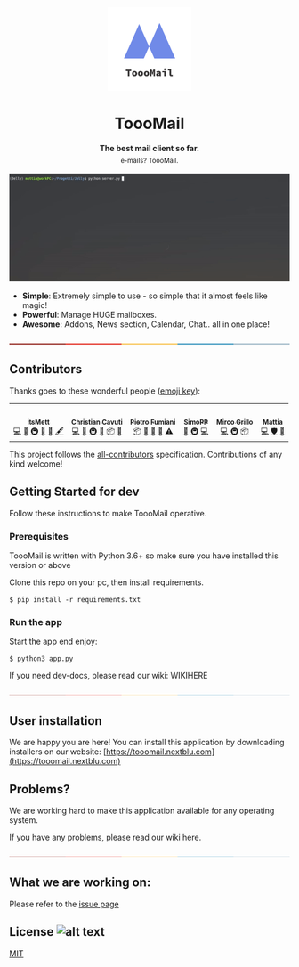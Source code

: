 <p align="center">
  <img src="https://raw.githubusercontent.com/MattiaFailla/ToooMail/master/docs/images/logos/logo_transparent.png" alt="Logo" width="150" height="150" />
</p>
<h1 align="center">ToooMail</h1>
<p align="center">
  <b>The best mail client so far.</b>
  <br>
  <sub>e-mails? ToooMail.<sub>
</p>


<p align="center">
  <img src="https://raw.githubusercontent.com/MattiaFailla/Jelly/master/docs/img/jellyserver.gif" alt="Demo-server" width="800" />
</p>

* **Simple**: Extremely simple to use - so simple that it almost feels like magic!
* **Powerful**: Manage HUGE mailboxes.
* **Awesome**: Addons, News section, Calendar, Chat.. all in one place!

[![-----------------------------------------------------](https://raw.githubusercontent.com/MattiaFailla/Jelly/master/docs/img/colored.png)](#getting-started)


## Contributors

Thanks goes to these wonderful people ([emoji key](https://allcontributors.org/docs/en/emoji-key)):

<!-- ALL-CONTRIBUTORS-LIST:START - Do not remove or modify this section -->
<!-- prettier-ignore-start -->
<!-- markdownlint-disable -->
<table>
  <tr>
    <td align="center"><a href="https://github.com/MattiaFailla"><img src="https://avatars3.githubusercontent.com/u/11872425?v=4" width="100px;" alt=""/><br /><sub><b>itsMett</b></sub></a><br /><a href="https://github.com/MattiaFailla/ToooMail/commits?author=MattiaFailla" title="Code">💻</a> <a href="#ideas-MattiaFailla" title="Ideas, Planning, & Feedback">🤔</a> <a href="#infra-MattiaFailla" title="Infrastructure (Hosting, Build-Tools, etc)">🚇</a> <a href="#maintenance-MattiaFailla" title="Maintenance">🚧</a> <a href="#design-MattiaFailla" title="Design">🎨</a> <a href="#content-MattiaFailla" title="Content">🖋</a></td>
    <td align="center"><a href="https://github.com/Kavuti"><img src="https://avatars0.githubusercontent.com/u/38943854?v=4" width="100px;" alt=""/><br /><sub><b>Christian Cavuti</b></sub></a><br /><a href="https://github.com/MattiaFailla/ToooMail/commits?author=Kavuti" title="Code">💻</a> <a href="#design-Kavuti" title="Design">🎨</a> <a href="#infra-Kavuti" title="Infrastructure (Hosting, Build-Tools, etc)">🚇</a> <a href="#ideas-Kavuti" title="Ideas, Planning, & Feedback">🤔</a> <a href="#platform-Kavuti" title="Packaging/porting to new platform">📦</a> <a href="#tool-Kavuti" title="Tools">🔧</a></td>
    <td align="center"><a href="https://github.com/basic-ph"><img src="https://avatars2.githubusercontent.com/u/35763852?v=4" width="100px;" alt=""/><br /><sub><b>Pietro Fumiani</b></sub></a><br /><a href="#platform-basic-ph" title="Packaging/porting to new platform">📦</a> <a href="#plugin-basic-ph" title="Plugin/utility libraries">🔌</a> <a href="#question-basic-ph" title="Answering Questions">💬</a> <a href="#tool-basic-ph" title="Tools">🔧</a> <a href="https://github.com/MattiaFailla/ToooMail/commits?author=basic-ph" title="Tests">⚠️</a></td>
    <td align="center"><a href="https://github.com/SimoPP"><img src="https://avatars0.githubusercontent.com/u/36734723?v=4" width="100px;" alt=""/><br /><sub><b>SimoPP</b></sub></a><br /><a href="#ideas-SimoPP" title="Ideas, Planning, & Feedback">🤔</a> <a href="#infra-SimoPP" title="Infrastructure (Hosting, Build-Tools, etc)">🚇</a> <a href="https://github.com/MattiaFailla/ToooMail/commits?author=SimoPP" title="Code">💻</a></td>
    <td align="center"><a href="https://github.com/iflare3g"><img src="https://avatars1.githubusercontent.com/u/15129491?v=4" width="100px;" alt=""/><br /><sub><b>Mirco Grillo</b></sub></a><br /><a href="https://github.com/MattiaFailla/ToooMail/commits?author=iflare3g" title="Code">💻</a> <a href="#infra-iflare3g" title="Infrastructure (Hosting, Build-Tools, etc)">🚇</a> <a href="#platform-iflare3g" title="Packaging/porting to new platform">📦</a></td>
    <td align="center"><a href="https://fiveshots.tech"><img src="https://avatars0.githubusercontent.com/u/23456189?v=4" width="100px;" alt=""/><br /><sub><b>Mattia</b></sub></a><br /><a href="https://github.com/MattiaFailla/ToooMail/commits?author=nocturn9x" title="Code">💻</a> <a href="#security-nocturn9x" title="Security">🛡️</a> <a href="#ideas-nocturn9x" title="Ideas, Planning, & Feedback">🤔</a></td>
  </tr>
</table>

<!-- markdownlint-enable -->
<!-- prettier-ignore-end -->
<!-- ALL-CONTRIBUTORS-LIST:END -->

This project follows the [all-contributors](https://github.com/all-contributors/all-contributors) specification. Contributions of any kind welcome!

## Getting Started for dev
Follow these instructions to make ToooMail operative.

### Prerequisites
ToooMail is written with Python 3.6+ so make sure you have installed this version or above

Clone this repo on your pc, then install requirements.

```
$ pip install -r requirements.txt
```

### Run the app
Start the app end enjoy:

```
$ python3 app.py
```

If you need dev-docs, please read our wiki: WIKIHERE


[![-----------------------------------------------------](https://raw.githubusercontent.com/MattiaFailla/Jelly/master/docs/img/colored.png)](#tests)

## User installation

We are happy you are here! You can install this application 
by downloading installers on our website: [https://tooomail.nextblu.com](https://tooomail.nextblu.com) 

## Problems?
We are working hard to make this application available for any operating system.

If you have any problems, please read our wiki here.

[![-----------------------------------------------------](https://raw.githubusercontent.com/MattiaFailla/Jelly/master/docs/img/colored.png)](#contribute)
## What we are working on:
Please refer to the [issue page](https://github.com/MattiaFailla/ToooMail/issues?q=is%3Aissue+is%3Aopen+label%3Aenhancement)

## License ![alt text](https://img.shields.io/npm/l/express.svg)
[MIT](https://choosealicense.com/licenses/mit/)

